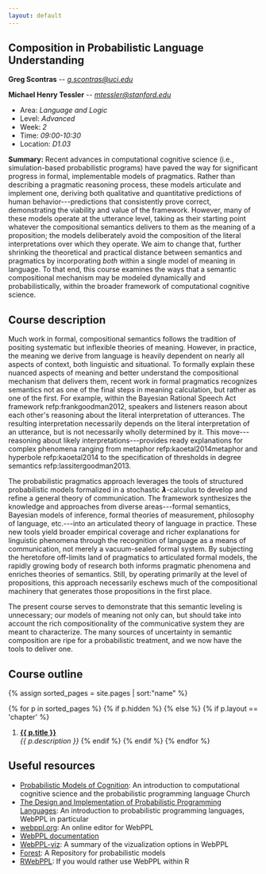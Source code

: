 ```yaml
---
layout: default
---
```


## Composition in Probabilistic Language Understanding

**Greg Scontras** -- [*g.scontras@uci.edu*](mailto:g.scontras@uci.edu)

**Michael Henry Tessler** -- [*mtessler@stanford.edu*](mailto:mtessler@stanford.edu)

  - Area: *Language and Logic*
  - Level: *Advanced*
  - Week: *2*
  - Time: *09:00-10:30*
  - Location: *D1.03*

**Summary:** Recent advances in computational cognitive science (i.e., simulation-based probabilistic programs) have paved the way for significant progress in formal, implementable models of pragmatics. Rather than describing a pragmatic reasoning process, these models articulate and implement one, deriving both qualitative and quantitative predictions of human behavior---predictions that consistently prove correct, demonstrating the viability and value of the framework. However, many of these models operate at the utterance level, taking as their starting point whatever the compositional semantics delivers to them as the meaning of a proposition; the models deliberately avoid the composition of the literal interpretations over which they operate. We aim to change that, further shrinking the theoretical and practical distance between semantics and pragmatics by incorporating *both* within a single model of meaning in language. To that end, this course examines the ways that a semantic compositional mechanism may be modeled dynamically and probabilistically, within the broader framework of computational cognitive science.

## Course description

Much work in formal, compositional semantics follows the tradition of positing systematic but inflexible theories of meaning. However, in practice, the meaning we derive from language is heavily dependent on nearly all aspects of context, both linguistic and situational. To formally explain these nuanced aspects of meaning and better understand the compositional mechanism that delivers them, recent work in formal pragmatics recognizes semantics not as one of the final steps in meaning calculation, but rather as one of the first. For example, within the Bayesian Rational Speech Act framework refp:frankgoodman2012, speakers and listeners reason about each other's reasoning about the literal interpretation of utterances. The resulting interpretation necessarily depends on the literal interpretation of an utterance, but is not necessarily wholly determined by it. This move---reasoning about likely interpretations---provides ready explanations for complex phenomena ranging from metaphor refp:kaoetal2014metaphor and hyperbole refp:kaoetal2014 to the specification of thresholds in degree semantics refp:lassitergoodman2013.

The probabilistic pragmatics approach leverages the tools of structured probabilistic models formalized in a stochastic 𝞴-calculus to develop and refine a general theory of communication. The framework synthesizes the knowledge and approaches from diverse areas---formal semantics, Bayesian models of inference, formal theories of measurement, philosophy of language, etc.---into an articulated theory of language in practice. These new tools yield broader empirical coverage and richer explanations for linguistic phenomena through the recognition of language as a means of communication, not merely a vacuum-sealed formal system. By subjecting the heretofore off-limits land of pragmatics to articulated formal models, the rapidly growing body of research both informs pragmatic phenomena and enriches theories of semantics. Still, by operating primarily at the level of propositions, this approach necessarily eschews much of the compositional machinery that generates those propositions in the first place.

The present course serves to demonstrate that this semantic leveling is unnecessary; our models of meaning not only can, but should take into account the rich compositionality of the communicative system they are meant to characterize. The many sources of uncertainty in semantic composition are ripe for a probabilistic treatment, and we now have the tools to deliver one.

## Course outline

{% assign sorted_pages = site.pages | sort:"name" %}

{% for p in sorted_pages %}
    {% if p.hidden %}
    {% else %}
        {% if p.layout == 'chapter' %}
1. **<a class="chapter-link" href="{{ site.baseurl }}{{ p.url }}">{{ p.title }}</a>**<br>
        <em>{{ p.description }}</em>
        {% endif %}
    {% endif %}
{% endfor %}

## Useful resources

- [Probabilistic Models of Cognition](https://probmods.org): An introduction to computational cognitive science and the probabilistic programming language Church
- [The Design and Implementation of Probabilistic Programming Languages](http://dippl.org): An introduction to probabilistic programming languages, WebPPL in particular
- [webppl.org](http://webppl.org): An online editor for WebPPL
- [WebPPL documentation](http://webppl.readthedocs.io/en/master/)
- [WebPPL-viz](http://probmods.github.io/webppl-viz/): A summary of the vizualization options in WebPPL
- [Forest](http://forestdb.org): A Repository for probabilistic models
- [RWebPPL](https://github.com/mhtess/rwebppl): If you would rather use WebPPL within R

